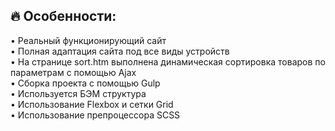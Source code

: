 
## 🔥 Особенности: <br/>
• Реальный функционирующий сайт <br/>
• Полная адаптация сайта под все виды устройств <br/>
• На странице sort.htm выполнена динамическая сортировка товаров по параметрам с помощью Ajax<br/>
• Сборка проекта с помощью Gulp <br/>
• Используется БЭМ структура <br/>
• Использование Flexbox и сетки Grid <br/>
• Использование препроцессора SCSS <br/>
